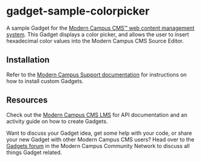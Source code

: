 # gadget-sample-colorpicker

A sample Gadget for the [Modern Campus CMS™ web content management system](http://www.omniupdate.com). This Gadget displays a color picker, and allows the user to insert hexadecimal color values into the Modern Campus CMS Source Editor.

## Installation

Refer to the [Modern Campus Support documentation](https://support.moderncampus.com/cms/administration/setup/gadgets.html#addingcustomgadgets) for instructions on how to install custom Gadgets.

## Resources

Check out the [Modern Campus CMS LMS](https://lms.omniupdate.com) for API documentation and an activity guide on how to create Gadgets.

Want to discuss your Gadget idea, get some help with your code, or share your new Gadget with other Modern Campus CMS users? Head over to the [Gadgets forum](https://ocn.omniupdate.com/forums/19/gadgets) in the Modern Campus Community Network to discuss all things Gadget related.